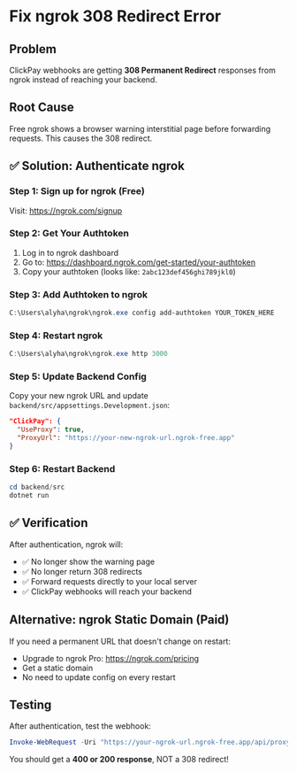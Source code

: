 # Fix ngrok 308 Redirect Error

## Problem
ClickPay webhooks are getting **308 Permanent Redirect** responses from ngrok instead of reaching your backend.

## Root Cause
Free ngrok shows a browser warning interstitial page before forwarding requests. This causes the 308 redirect.

## ✅ Solution: Authenticate ngrok

### Step 1: Sign up for ngrok (Free)
Visit: https://ngrok.com/signup

### Step 2: Get Your Authtoken
1. Log in to ngrok dashboard
2. Go to: https://dashboard.ngrok.com/get-started/your-authtoken
3. Copy your authtoken (looks like: `2abc123def456ghi789jkl0`)

### Step 3: Add Authtoken to ngrok
```powershell
C:\Users\alyha\ngrok\ngrok.exe config add-authtoken YOUR_TOKEN_HERE
```

### Step 4: Restart ngrok
```powershell
C:\Users\alyha\ngrok\ngrok.exe http 3000
```

### Step 5: Update Backend Config
Copy your new ngrok URL and update `backend/src/appsettings.Development.json`:
```json
"ClickPay": {
  "UseProxy": true,
  "ProxyUrl": "https://your-new-ngrok-url.ngrok-free.app"
}
```

### Step 6: Restart Backend
```powershell
cd backend/src
dotnet run
```

## ✅ Verification
After authentication, ngrok will:
- ✅ No longer show the warning page
- ✅ No longer return 308 redirects
- ✅ Forward requests directly to your local server
- ✅ ClickPay webhooks will reach your backend

## Alternative: ngrok Static Domain (Paid)
If you need a permanent URL that doesn't change on restart:
- Upgrade to ngrok Pro: https://ngrok.com/pricing
- Get a static domain
- No need to update config on every restart

## Testing
After authentication, test the webhook:
```powershell
Invoke-WebRequest -Uri "https://your-ngrok-url.ngrok-free.app/api/proxy?endpoint=%2Fpayments%2Fclickpay%2Fwebhook" -Method POST -ContentType "application/json" -Body '{"test":"data"}'
```

You should get a **400 or 200 response**, NOT a 308 redirect!

